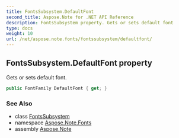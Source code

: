 ```yaml
---
title: FontsSubsystem.DefaultFont
second_title: Aspose.Note for .NET API Reference
description: FontsSubsystem property. Gets or sets default font
type: docs
weight: 10
url: /net/aspose.note.fonts/fontssubsystem/defaultfont/
---
```

## FontsSubsystem.DefaultFont property

Gets or sets default font.

```csharp
public FontFamily DefaultFont { get; }
```

### See Also

* class [FontsSubsystem](../)
* namespace [Aspose.Note.Fonts](../../fontssubsystem/)
* assembly [Aspose.Note](../../../)


